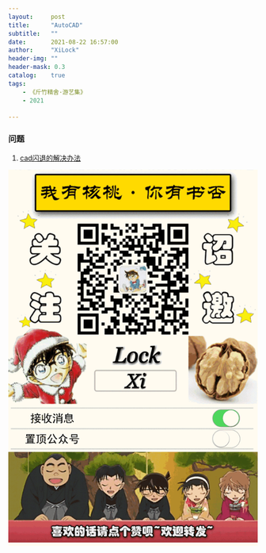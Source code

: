 ```yaml
---
layout:     post
title:      "AutoCAD"
subtitle:   ""
date:       2021-08-22 16:57:00
author:     "XiLock"
header-img: ""
header-mask: 0.3
catalog:    true
tags:
    - 《斤竹精舍·游艺集》
    - 2021

---
```




### 问题
1. [cad闪退的解决办法](https://github.com/molakirlee/Blog_Attachment_A/blob/main/cad/cad_crash.pdf)


![](/img/wc-tail.GIF)
